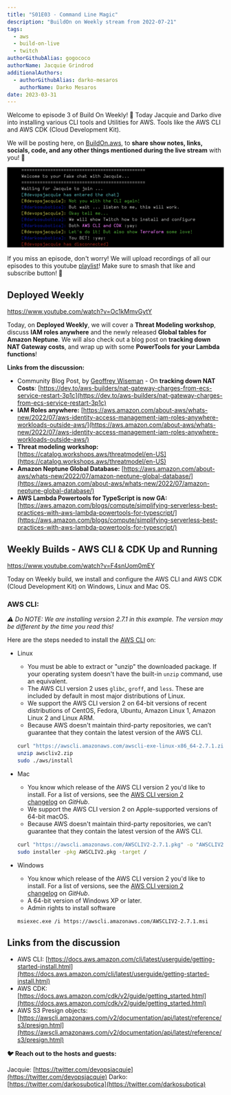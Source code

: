 ```yaml
---
title: "S01E03 - Command Line Magic"
description: "BuildOn on Weekly stream from 2022-07-21"
tags:
  - aws
  - build-on-live
  - twitch
authorGithubAlias: gogococo
authorName: Jacquie Grindrod
additionalAuthors: 
  - authorGithubAlias: darko-mesaros
    authorName: Darko Mesaros
date: 2023-03-31
---
```


Welcome to episode 3 of Build On Weekly! 🥳 Today Jacquie and Darko dive into installing various CLI tools and Utilities for AWS. Tools like the AWS CLI and AWS CDK (Cloud Development Kit).

We will be posting here, on [BuildOn.aws](/livestreams/build-on-weekly), to **share show notes, links, socials, code, and any other things mentioned during the live stream** with you! 🚀

![CLI Chat](images/header.webp)

If you miss an episode, don't worry! We will upload recordings of all our episodes to this youtube [playlist](https://youtube.com/playlist?list=PLDqi6CuDzubwBQdL4N1tVUwWeNEtOG9vL)! Make sure to smash that like and subscribe button! 🥹

## Deployed Weekly

https://www.youtube.com/watch?v=Oc1kMmvGytY

Today, on **Deployed Weekly**, we will cover a **Threat Modeling workshop**, discuss **IAM roles anywhere** and the newly released **Global tables for Amazon Neptune**. We will also check out a blog post on **tracking down NAT Gateway costs**, and wrap up with some **PowerTools for your Lambda functions**!

**Links from the discussion:**

- Community Blog Post, by [Geoffrey Wiseman](https://dev.to/geoffreywiseman) - On **tracking down NAT Costs**: [https://dev.to/aws-builders/nat-gateway-charges-from-ecs-service-restart-3p1c](https://dev.to/aws-builders/nat-gateway-charges-from-ecs-service-restart-3p1c)
- **IAM Roles anywhere:** [https://aws.amazon.com/about-aws/whats-new/2022/07/aws-identity-access-management-iam-roles-anywhere-workloads-outside-aws/](https://aws.amazon.com/about-aws/whats-new/2022/07/aws-identity-access-management-iam-roles-anywhere-workloads-outside-aws/)
- **Threat modeling workshop:** [https://catalog.workshops.aws/threatmodel/en-US](https://catalog.workshops.aws/threatmodel/en-US)
- **Amazon Neptune Global Database:** [https://aws.amazon.com/about-aws/whats-new/2022/07/amazon-neptune-global-database/](https://aws.amazon.com/about-aws/whats-new/2022/07/amazon-neptune-global-database/)
- **AWS Lambda Powertools for TypeScript is now GA:**[https://aws.amazon.com/blogs/compute/simplifying-serverless-best-practices-with-aws-lambda-powertools-for-typescript/](https://aws.amazon.com/blogs/compute/simplifying-serverless-best-practices-with-aws-lambda-powertools-for-typescript/)

## Weekly Builds - AWS CLI & CDK Up and Running

https://www.youtube.com/watch?v=F4snUom0mEY

Today on Weekly build, we install and configure the AWS CLI and AWS CDK (Cloud Development Kit) on Windows, Linux and Mac OS.

### AWS CLI:

*⚠️ Do NOTE: We are installing version 2.7.1 in this example. The version may be different by the time you read this!*

Here are the steps needed to install the [AWS CLI](https://docs.aws.amazon.com/cli/latest/userguide/getting-started-version.html) on:

- Linux
    - You must be able to extract or "unzip" the downloaded package. If your operating system doesn't have the built-in `unzip` command, use an equivalent.
    - The AWS CLI version 2 uses `glibc`, `groff`, and `less`. These are included by default in most major distributions of Linux.
    - We support the AWS CLI version 2 on 64-bit versions of recent distributions of CentOS, Fedora, Ubuntu, Amazon Linux 1, Amazon Linux 2 and Linux ARM.
    - Because AWS doesn't maintain third-party repositories, we can’t guarantee that they contain the latest version of the AWS CLI.
    ```bash
    curl "https://awscli.amazonaws.com/awscli-exe-linux-x86_64-2.7.1.zip" -o "awscliv2.zip"
    unzip awscliv2.zip
    sudo ./aws/install
    ```
    
- Mac
    - You know which release of the AWS CLI version 2 you'd like to install. For a list of versions, see the [AWS CLI version 2 changelog](https://github.com/aws/aws-cli/blob/v2/CHANGELOG.rst) on *GitHub*.
    - We support the AWS CLI version 2 on Apple-supported versions of 64-bit macOS.
    - Because AWS doesn't maintain third-party repositories, we can’t guarantee that they contain the latest version of the AWS CLI.
    
    ```bash
    curl "https://awscli.amazonaws.com/AWSCLIV2-2.7.1.pkg" -o "AWSCLIV2.pkg"
    sudo installer -pkg AWSCLIV2.pkg -target /
    ```
    
- Windows
    - You know which release of the AWS CLI version 2 you'd like to install. For a list of versions, see the [AWS CLI version 2 changelog](https://github.com/aws/aws-cli/blob/v2/CHANGELOG.rst) on *GitHub*.
    - A 64-bit version of Windows XP or later.
    - Admin rights to install software
    
    ```bash
    msiexec.exe /i https://awscli.amazonaws.com/AWSCLIV2-2.7.1.msi
    ```

## Links from the discussion

- AWS CLI: [https://docs.aws.amazon.com/cli/latest/userguide/getting-started-install.html](https://docs.aws.amazon.com/cli/latest/userguide/getting-started-install.html)
- AWS CDK: [https://docs.aws.amazon.com/cdk/v2/guide/getting_started.html](https://docs.aws.amazon.com/cdk/v2/guide/getting_started.html)
- AWS S3 Presign objects: [https://awscli.amazonaws.com/v2/documentation/api/latest/reference/s3/presign.html](https://awscli.amazonaws.com/v2/documentation/api/latest/reference/s3/presign.html)

**🐦 Reach out to the hosts and guests:**

Jacquie: [https://twitter.com/devopsjacquie](https://twitter.com/devopsjacquie)
Darko: [https://twitter.com/darkosubotica](https://twitter.com/darkosubotica)
